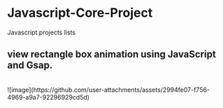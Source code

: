 # Javascript-Core-Project
Javascript projects lists

## view rectangle box animation using JavaScript and Gsap.  
<br/>
![image](https://github.com/user-attachments/assets/2994fe07-f756-4969-a9a7-92296929cd5d)
